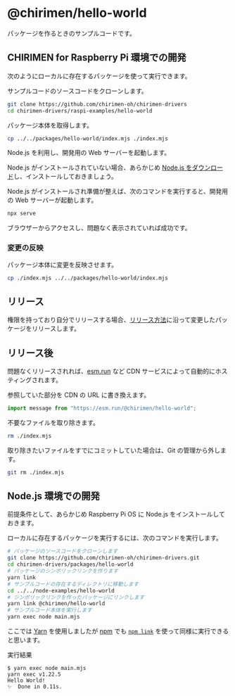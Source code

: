 # @chirimen/hello-world

パッケージを作るときのサンプルコードです。

## CHIRIMEN for Raspberry Pi 環境での開発

次のようにローカルに存在するパッケージを使って実行できます。

サンプルコードのソースコードをクローンします。

```sh
git clone https://github.com/chirimen-oh/chirimen-drivers
cd chirimen-drivers/raspi-examples/hello-world
```

パッケージ本体を取得します。

```sh
cp ../../packages/hello-world/index.mjs ./index.mjs
```

Node.js を利用し、開発用の Web サーバーを起動します。

Node.js がインストールされていない場合、あらかじめ [Node.js をダウンロード](https://nodejs.org/ja/download/)し、インストールしておきましょう。

Node.js がインストールされ準備が整えば、次のコマンドを実行すると、開発用の Web サーバーが起動します。

```sh
npx serve
```

ブラウザーからアクセスし、問題なく表示されていれば成功です。

### 変更の反映

パッケージ本体に変更を反映させます。

```sh
cp ./index.mjs ../../packages/hello-world/index.mjs
```

## リリース

権限を持っており自分でリリースする場合、[リリース方法](https://chirimen.org/chirimen-drivers/CONTRIBUTING#%E3%83%AA%E3%83%AA%E3%83%BC%E3%82%B9%E6%96%B9%E6%B3%95)に沿って変更したパッケージをリリースします。

## リリース後

問題なくリリースされれば、[esm.run](https://esm.run) など CDN サービスによって自動的にホスティングされます。

参照していた部分を CDN の URL に書き換えます。

```js
import message from "https://esm.run/@chirimen/hello-world";
```

不要なファイルを取り除きます。

```sh
rm ./index.mjs
```

取り除きたいファイルをすでにコミットしていた場合は、Git の管理から外します。

```sh
git rm ./index.mjs
```

## Node.js 環境での開発

前提条件として、あらかじめ Raspberry Pi OS に Node.js をインストールしておきます。

ローカルに存在するパッケージを実行するには、次のコマンドを実行します。

```sh
# パッケージのソースコードをクローンします
git clone https://github.com/chirimen-oh/chirimen-drivers.git
cd chirimen-drivers/packages/hello-world
# パッケージのシンボリックリンクを作ります
yarn link
# サンプルコードの存在するディレクトリに移動します
cd ../../node-examples/hello-world
# シンボリックリンクを作ったパッケージにリンクします
yarn link @chirimen/hello-world
# サンプルコード本体を実行します
yarn exec node main.mjs
```

ここでは [Yarn](https://classic.yarnpkg.com/) を使用しましたが [npm](https://www.npmjs.com/) でも [`npm link`](https://docs.npmjs.com/cli/v6/commands/npm-link) を使って同様に実行できると思います。

実行結果

```log
$ yarn exec node main.mjs
yarn exec v1.22.5
Hello World!
✨  Done in 0.11s.
```
